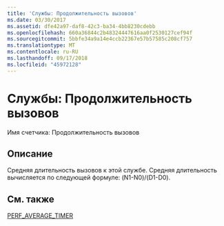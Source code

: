```yaml
---
title: 'Службы: Продолжительность вызовов'
ms.date: 03/30/2017
ms.assetid: dfe42a97-daf8-42c3-ba34-4bb8230cdebb
ms.openlocfilehash: 660a36844c2b48324447616aa0f2530127cef94f
ms.sourcegitcommit: 5bbfe34a9a14e4ccb22367e57b57585c208cf757
ms.translationtype: MT
ms.contentlocale: ru-RU
ms.lasthandoff: 09/17/2018
ms.locfileid: "45972128"
---
```

# <a name="service-calls-duration"></a>Службы: Продолжительность вызовов
Имя счетчика: Продолжительность вызовов  
  
## <a name="description"></a>Описание  
 Средняя длительность вызовов к этой службе. Средняя длительность вычисляется по следующей формуле: (N1-N0)/(D1-D0).  
  
## <a name="see-also"></a>См. также  
 [PERF_AVERAGE_TIMER](https://go.microsoft.com/fwlink/?LinkID=95015)
